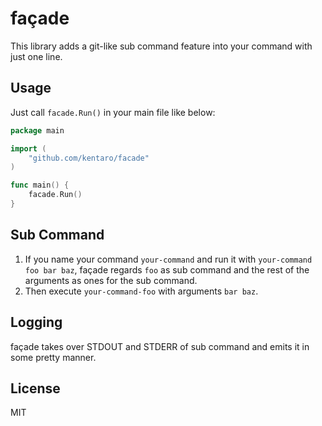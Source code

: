 # façade

This library adds a git-like sub command feature into your command with just one line.

## Usage

Just call `facade.Run()` in your main file like below:

```go
package main

import (
	"github.com/kentaro/facade"
)

func main() {
	facade.Run()
}
```

## Sub Command

1. If you name your command `your-command` and run it with `your-command foo bar baz`, façade regards `foo` as sub command and the rest of the arguments as ones for the sub command.
2. Then execute `your-command-foo` with arguments `bar baz`.

## Logging

façade takes over STDOUT and STDERR of sub command and emits it in some pretty manner.

## License

MIT
